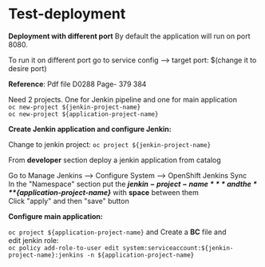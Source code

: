 # Test-deployment
**Deployment with different port**
  By default the application will run on port 8080. 
  
  To run it on different port go to service config --> target port: $(change it to desire port)

**Reference**: Pdf file D0288 Page- 379 384

Need 2 projects. One for Jenkin pipeline and one for main application \
`oc new-project ${jenkin-project-name}` \
`oc new-project ${application-project-name}`


**Create Jenkin application and configure Jenkin:**

Change to jenkin project: `oc project ${jenkin-project-name}`

From **developer** section deploy a jenkin application from catalog 

Go to Manage Jenkins --> Configure System --> OpenShift Jenkins Sync \
In the "Namespace" section put the ***${jenkin-project-name}*** and the ***${application-project-name}*** with **space** between them \
Click "apply" and then "save" button 


**Configure main application:**

`oc project ${application-project-name}` and Create a **BC** file and \
edit jenkin role: \
`oc policy add-role-to-user edit system:serviceaccount:${jenkin-project-name}:jenkins -n ${application-project-name}`
  
  
